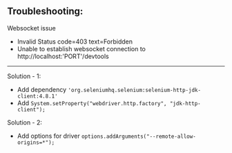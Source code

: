 Troubleshooting:
---
Websocket issue
- Invalid Status code=403 text=Forbidden
- Unable to establish websocket connection to http://localhost:'PORT'/devtools
---
Solution - 1:
- Add dependency `'org.seleniumhq.selenium:selenium-http-jdk-client:4.8.1'`
- Add `System.setProperty("webdriver.http.factory", "jdk-http-client");`

Solution - 2:
- Add options for driver `options.addArguments("--remote-allow-origins=*");`
